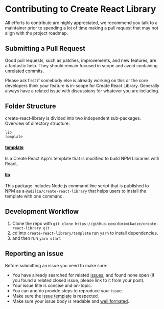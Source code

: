 # Contributing to Create React Library

All efforts to contribute are highly appreciated, we recommend you talk to a maintainer prior to spending a lot of time making a pull request that may not align with the project roadmap.

## Submitting a Pull Request

Good pull requests, such as patches, improvements, and new features, are a fantastic help. They should remain focused in scope and avoid containing unrelated commits.

Please ask first if somebody else is already working on this or the core developers think your feature is in-scope for Create React Library. Generally always have a related issue with discussions for whatever you are including.

## Folder Structure

create-react-library is divided into two independent sub-packages. Overview of directory structure:

```
lib
template
```

#### [template](https://github.com/dimimikadze/create-react-library/tree/master/template)

Is a Create React App's template that is modified to build NPM Libraries with React.

#### [lib](https://github.com/dimimikadze/create-react-library/tree/master/lib)

This package includes Node.js command line script that is published to NPM as a `@udilia/create-react-library` that helps users to install the template with one command.

## Development Workflow

1. Clone the repo with `git clone https://github.com/dimimikadze/create-react-library.git`
2. cd into `create-react-library/template` run `yarn` to install dependencies.
3. and then run `yarn start`

## Reporting an issue

Before submitting an issue you need to make sure:

- You have already searched for related [issues](https://github.com/dimimikadze/create-react-library/issues), and found none open (if you found a related closed issue, please link to it from your post).
- Your issue title is concise and on-topic.
- You can and do provide steps to reproduce your issue.
- Make sure the [issue template](https://github.com/dimimikadze/create-react-library/tree/master/.github/ISSUE_TEMPLATE) is respected.
- Make sure your issue body is readable and [well formated](https://guides.github.com/features/mastering-markdown/).
